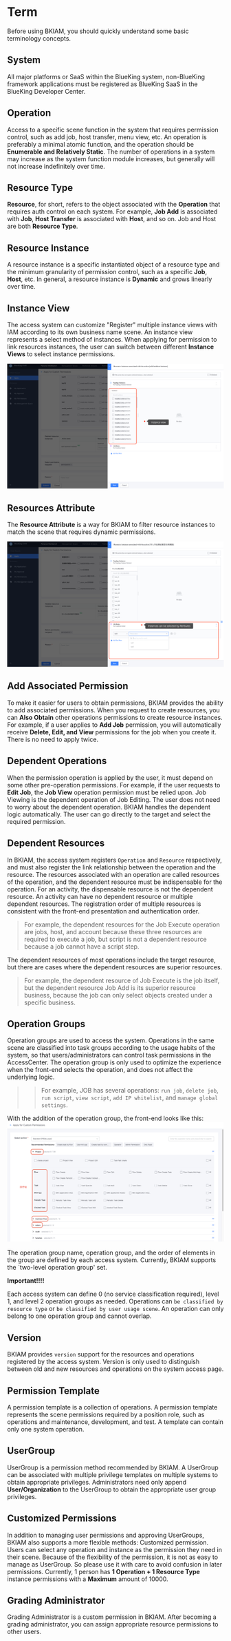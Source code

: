 # Term
Before using BKIAM, you should quickly understand some basic terminology concepts.

## System
All major platforms or SaaS within the BlueKing system, non-BlueKing framework applications must be registered as BlueKing SaaS in the BlueKing Developer Center.

## Operation
Access to a specific scene function in the system that requires permission control, such as add job, host transfer, menu view, etc. An operation is preferably a minimal atomic function, and the operation should be **Enumerable and Relatively Static**. The number of operations in a system may increase as the system function module increases, but generally will not increase indefinitely over time.

## Resource Type
**Resource**, for short, refers to the object associated with the **Operation** that requires auth control on each system. For example, **Job Add** is associated with **Job**, **Host Transfer** is associated with **Host**, and so on. Job and Host are both **Resource Type**.

## Resource Instance
A resource instance is a specific instantiated object of a resource type and the minimum granularity of permission control, such as a specific **Job**, **Host**, etc. In general, a resource instance is **Dynamic** and grows linearly over time.
## Instance View
The access system can customize "Register" multiple instance views with IAM according to its own business name scene. An instance view represents a select method of instances. When applying for permission to link resources instances, the user can switch between different **Instance Views** to select instance permissions.

![image-20210322111756643](Term/image-20210322111756643.png)

## Resources Attribute
The **Resource Attribute** is a way for BKIAM to filter resource instances to match the scene that requires dynamic permissions.

![image-20210409154928258](Term/image-20210409154928258.png)

## Add Associated Permission
To make it easier for users to obtain permissions, BKIAM provides the ability to add associated permissions. When you request to create resources, you can **Also Obtain** other operations permissions to create resource instances. For example, if a user applies to **Add Job** permission, you will automatically receive **Delete, Edit, and View** permissions for the job when you create it. There is no need to apply twice.

## Dependent Operations
When the permission operation is applied by the user, it must depend on some other pre-operation permissions. For example, if the user requests to **Edit Job**, the **Job View** operation permission must be relied upon. Job Viewing is the dependent operation of Job Editing. The user does not need to worry about the dependent operation. BKIAM handles the dependent logic automatically. The user can go directly to the target and select the required permission.

## Dependent Resources
In BKIAM, the access system registers `Operation` and `Resource` respectively, and must also register the link relationship between the operation and the resource. The resources associated with an operation are called resources of the operation, and the dependent resource must be indispensable for the operation. For an activity, the dispensable resource is not the dependent resource. An activity can have no dependent resource or multiple dependent resources. The registration order of multiple resources is consistent with the front-end presentation and authentication order.

> For example, the dependent resources for the Job Execute operation are jobs, host, and account because these three resources are required to execute a job, but script is not a dependent resource because a job cannot have a script step.

The dependent resources of most operations include the target resource, but there are cases where the dependent resources are superior resources.

> For example, the dependent resource of Job Execute is the job itself, but the dependent resource Job Add is its superior resource business, because the job can only select objects created under a specific business.

## Operation Groups 

Operation groups are used to access the system. Operations in the same scene are classified into task groups according to the usage habits of the system, so that users/administrators can control task permissions in the AccessCenter. The operation group is only used to optimize the experience when the front-end selects the operation, and does not affect the underlying logic.

> > For example, JOB has several operations: `run job`, `delete job`, `run script`, `view script`, `add IP whitelist`, and `manage global settings`. 

With the addition of the operation group, the front-end looks like this:
![image-20210322111439099](Term/image-20210322111439099.png) 

The operation group name, operation group, and the order of elements in the group are defined by each access system. Currently, BKIAM supports the `two-level operation group' set.

**Important!!!!** 

Each access system can define 0 (no service classification required), level 1, and level 2 operation groups as needed. Operations can `be classified by resource type` or `be classified by user usage scene`. An operation can only belong to one operation group and cannot overlap.

## Version 
BKIAM provides `version` support for the resources and operations registered by the access system. Version is only used to distinguish between old and new resources and operations on the system access page. 

## Permission Template
A permission template is a collection of operations. A permission template represents the scene permissions required by a position role, such as operations and maintenance, development, and test. A template can contain only one system operation.

## UserGroup 
UserGroup is a permission method recommended by BKIAM. A UserGroup can be associated with multiple privilege templates on multiple systems to obtain appropriate privileges. Administrators need only append **User/Organization** to the UserGroup to obtain the appropriate user group privileges. 

## Customized Permissions
In addition to managing user permissions and approving UserGroups, BKIAM also supports a more flexible methods: Customized permission. Users can select any operation and instance as the permission they need in their scene. Because of the flexibility of the permission, it is not as easy to manage as UserGroup. So please use it with care to avoid confusion in later permissions. Currently, 1 person has **1 Operation + 1 Resource Type** instance permissions with a **Maximum** amount of 10000. 

## Grading Administrator
Grading Administrator is a custom permission in BKIAM. After becoming a grading administrator, you can assign appropriate resource permissions to other users.